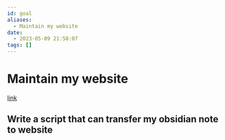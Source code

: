 ```yaml
---
id: goal
aliases:
  - Maintain my website
date:
  - 2023-05-09 21:58:07
tags: []
---
```


# Maintain my website
[link](https://chen-yulin.github.io/)

## Write a script that can transfer my obsidian note to website
